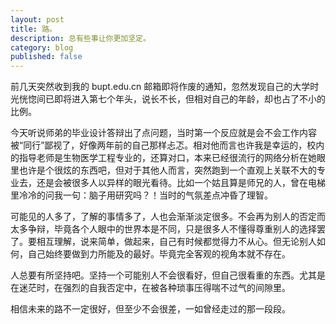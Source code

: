 ```yaml
---
layout: post
title: 路。
description: 总有些事让你更加坚定。
category: blog
published: false
---
```


前几天突然收到我的 bupt.edu.cn 邮箱即将作废的通知，忽然发现自己的大学时光恍惚间已即将进入第七个年头，说长不长，但相对自己的年龄，却也占了不小的比例。

今天听说师弟的毕业设计答辩出了点问题，当时第一个反应就是会不会工作内容被“同行”鄙视了，好像两年前的自己那样忐忑。相对他而言也许我是幸运的，校内的指导老师是生物医学工程专业的，还算对口，本来已经很流行的网络分析在她眼里也许是个很炫的东西吧，但对于其他人而言，突然跑到一个直观上关联不大的专业去，还是会被很多人以异样的眼光看待。比如一个姑且算是师兄的人，曾在电梯里冷冷的问我一句：脑子用研究吗？！当时的气氛差点冲昏了理智。

可能见的人多了，了解的事情多了，人也会渐渐淡定很多。不会再为别人的否定而太多争辩，毕竟各个人眼中的世界本是不同，只是很多人不懂得尊重别人的选择罢了。要相互理解，说来简单，做起来，自己有时候都觉得力不从心。但无论别人如何，自己始终要做到力所能及的最好。毕竟完全客观的视角本就不存在。

人总要有所坚持吧。坚持一个可能别人不会很看好，但自己很看重的东西。尤其是在迷茫时，在强烈的自我否定中，在被各种琐事压得喘不过气的间隙里。

相信未来的路不一定很好，但至少不会很差，一如曾经走过的那一段段。
